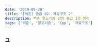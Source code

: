 ```yaml
---
date: '2019-05-20'
title: "[백준] 중급 02. 자료구조 2"
description: 백준 알고리즘 강의 중급 1강 정리
tags: ['백준', '알고리즘', 'Cpp', '자료구조']
---
```

> 

### 그